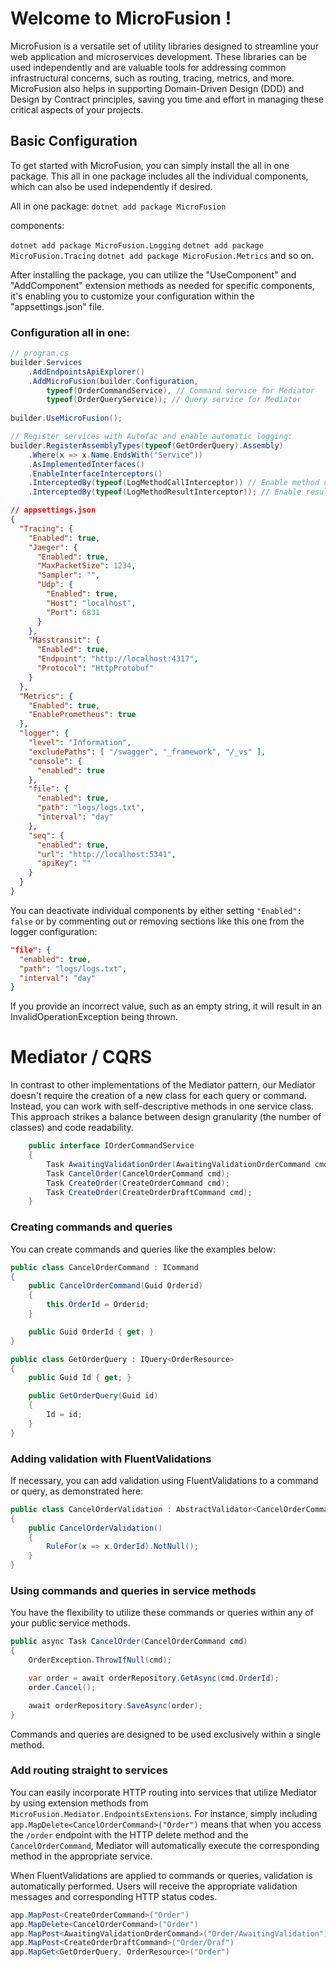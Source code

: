 # Welcome to MicroFusion !

MicroFusion is a versatile set of utility libraries designed to streamline your web application and microservices development. These libraries can be used independently and are valuable tools for addressing common infrastructural concerns, such as routing, tracing, metrics, and more. MicroFusion also helps in supporting Domain-Driven Design (DDD) and Design by Contract principles, saving you time and effort in managing these critical aspects of your projects.

## Basic Configuration
To get started with MicroFusion, you can simply install the all in one package. This all in one package includes all the individual components, which can also be used independently if desired.

All in one package:
``dotnet add package MicroFusion``
 
 components:

`dotnet add package MicroFusion.Logging`
`dotnet add package MicroFusion.Tracing`
`dotnet add package MicroFusion.Metrics`
and so on.

After installing the package, you can utilize the "UseComponent" and "AddComponent" extension methods as needed for specific components, it's enabling you to customize your configuration within the "appsettings.json" file.

### Configuration all in one:

```csharp
// program.cs
builder.Services
    .AddEndpointsApiExplorer()
    .AddMicroFusion(builder.Configuration, 
        typeof(OrderCommandService), // Command service for Mediator
        typeof(OrderQueryService)); // Query service for Mediator
        
builder.UseMicroFusion();

// Register services with Autofac and enable automatic logging:
builder.RegisterAssemblyTypes(typeof(GetOrderQuery).Assembly)
    .Where(x => x.Name.EndsWith("Service"))
    .AsImplementedInterfaces()
    .EnableInterfaceInterceptors()
    .InterceptedBy(typeof(LogMethodCallInterceptor)) // Enable method call logging if needed.
    .InterceptedBy(typeof(LogMethodResultInterceptor)); // Enable result logging if needed.

```
```json
// appsettings.json 
{
  "Tracing": {
    "Enabled": true,
    "Jaeger": {
      "Enabled": true,
      "MaxPacketSize": 1234,
      "Sampler": "",
      "Udp": {
        "Enabled": true,
        "Host": "localhost",
        "Port": 6831
      }
    },
    "Masstransit": {
      "Enabled": true,
      "Endpoint": "http://localhost:4317",
      "Protocol": "HttpProtobuf"
    }
  },
  "Metrics": {
    "Enabled": true,
    "EnablePrometheus": true
  },
  "logger": {
    "level": "Information",
    "excludePaths": [ "/swagger", "_framework", "/_vs" ],
    "console": {
      "enabled": true
    },
    "file": {
      "enabled": true,
      "path": "logs/logs.txt",
      "interval": "day"
    },
    "seq": {
      "enabled": true,
      "url": "http://localhost:5341",
      "apiKey": ""
    }
  }
}
```

You can deactivate individual components by either setting `"Enabled": false` or by commenting out or removing sections like this one from the logger configuration:
```json
"file": {
  "enabled": true,
  "path": "logs/logs.txt",
  "interval": "day"
}
```
If you provide an incorrect value, such as an empty string, it will result in an InvalidOperationException being thrown.

# Mediator / CQRS
In contrast to other implementations of the Mediator pattern, our Mediator doesn't require the creation of a new class for each query or command. Instead, you can work with self-descriptive methods in one service class. This approach strikes a balance between design granularity (the number of classes) and code readability.
```csharp
    public interface IOrderCommandService
    {
        Task AwaitingValidationOrder(AwaitingValidationOrderCommand cmd);
        Task CancelOrder(CancelOrderCommand cmd);
        Task CreateOrder(CreateOrderCommand cmd);
        Task CreateOrder(CreateOrderDraftCommand cmd);
    }
```

### Creating commands and queries

You can create commands and queries like the examples below:
```csharp
public class CancelOrderCommand : ICommand
{
    public CancelOrderCommand(Guid Orderid)
    {
        this.OrderId = Orderid;
    }

    public Guid OrderId { get; }
}
```
```csharp
public class GetOrderQuery : IQuery<OrderResource>
{
    public Guid Id { get; }

    public GetOrderQuery(Guid id)
    {
        Id = id;
    }
}
```
### Adding validation with FluentValidations

If necessary, you can add validation using FluentValidations to a command or query, as demonstrated here:
```csharp
public class CancelOrderValidation : AbstractValidator<CancelOrderCommand>
{
    public CancelOrderValidation()
    {
        RuleFor(x => x.OrderId).NotNull();
    }
}
```

### Using commands and queries in service methods

You have the flexibility to utilize these commands or queries within any of your public service methods.
```csharp
public async Task CancelOrder(CancelOrderCommand cmd)
{
    OrderException.ThrowIfNull(cmd);

    var order = await orderRepository.GetAsync(cmd.OrderId);
    order.Cancel();

    await orderRepository.SaveAsync(order);
}
```
Commands and queries are designed to be used exclusively within a single method.

### Add routing straight to services
You can easily incorporate HTTP routing into services that utilize Mediator by using extension methods from `MicroFusion.Mediator.EndpointsExtensions`. For instance, simply including `app.MapDelete<CancelOrderCommand>("Order")` means that when you access the `/order` endpoint with the HTTP delete method and the `CancelOrderCommand`, Mediator will automatically execute the corresponding method in the appropriate service. 

When FluentValidations are applied to commands or queries, validation is automatically performed. Users will receive the appropriate validation messages and corresponding HTTP status codes.

```csharp
app.MapPost<CreateOrderCommand>("Order")
app.MapDelete<CancelOrderCommand>("Order")
app.MapPost<AwaitingValidationOrderCommand>("Order/AwaitingValidation")
app.MapPost<CreateOrderDraftCommand>("Order/Draf")
app.MapGet<GetOrderQuery, OrderResource>("Order")
```

